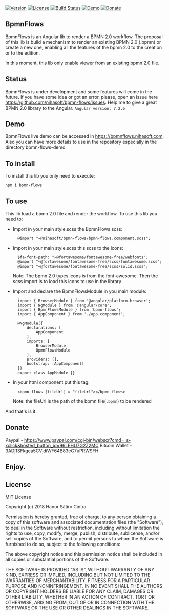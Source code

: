 
[![Version](https://img.shields.io/badge/Version-0.1.4-yellow.svg)](https://www.npmjs.com/package/@nihasoft/bpmn-flows)
[![License](https://img.shields.io/badge/License-MIT-red.svg)](https://raw.githubusercontent.com/nihasoft/bpmn-flows/master/LICENSE)
[![Build Status](https://travis-ci.org/nihasoft/bpmn-flows.svg?branch=master)](https://travis-ci.org/nihasoft/bpmn-flows)
[![Demo](https://img.shields.io/badge/Demo-Example-blueviolet.svg)](https://bpmnflows.nihasoft.com) 
[![Donate](https://img.shields.io/badge/%24-Donate-blue.svg)](https://www.paypal.com/cgi-bin/webscr?cmd=_s-xclick&hosted_button_id=96LEHU7G2Z2MC)

## BpmnFlows

BpmnFlows is an Angular lib to render a BPMN 2.0 workflow. The proposal of this lib is build a mechanism to render an existing BPMN 2.0 (.bpmn) or create a new one, enabling all the features of the bpmn 2.0 to the creation or to the edition.

In this moment, this lib only enable viewer from an existing bpmn 2.0 file.

## Status

BpmnFlows is under development and some features will come in the future. If you have some idea or got an error, please, open an issue here https://github.com/nihasoft/bpmn-flows/issues. Help me to give a great BPMN 2.0 library to the Angular.
`Angular version: 7.2.6`

## Demo

BpmnFlows live demo can be accessed in https://bpmnflows.nihasoft.com.
Also you can have more details to use in the repository especially in the directory bpmn-flows-demo.

## To install

To install this lib you only need to execute:

`npm i bpmn-flows`

## To use

This lib load a bpmn 2.0 file and render the workflow. To use this lib you need to:

- Import in your main style.scss the BpmnFlows scss:
        
        @import "~@nihasoft/bpmn-flows/bpmn-flows.component.scss";

- Import in your main style.scss this scss to the icons:

        $fa-font-path: "~@fortawesome/fontawesome-free/webfonts";
        @import "~@fortawesome/fontawesome-free/scss/fontawesome.scss";
        @import "~@fortawesome/fontawesome-free/scss/solid.scss";

    Note: The bpmn 2.0 types icons is from the font-awesome. Then the scss import is to load this icons to use in the  library

- Import and declare the BpmnFlowsModule in you main module:

        import { BrowserModule } from '@angular/platform-browser';
        import { NgModule } from '@angular/core';
        import { BpmnFlowsModule } from 'bpmn-flows';
        import { AppComponent } from './app.component';

        @NgModule({
            declarations: [
                AppComponent
            ],
            imports: [
                BrowserModule,
                BpmnFlowsModule
            ],
            providers: [],
            bootstrap: [AppComponent]
        })
        export class AppModule {}

- In your html component put this tag:

        <bpmn-flows [fileUrl] = "fileUrl"></bpmn-flows>

    Note: the fileUrl is the path of the bpmn file(`.bpmn`) to be rendered

And that's is it.

## Donate

Paypal - https://www.paypal.com/cgi-bin/webscr?cmd=_s-xclick&hosted_button_id=96LEHU7G2Z2MC
Bitcoin Wallet - 3ADj1SFkgca5CVjdiWF64B83eG7uPRWSFH

## Enjoy.

## License

MIT License

Copyright (c) 2018 Hanor Sátiro Cintra

Permission is hereby granted, free of charge, to any person obtaining a copy
of this software and associated documentation files (the "Software"), to deal
in the Software without restriction, including without limitation the rights
to use, copy, modify, merge, publish, distribute, sublicense, and/or sell
copies of the Software, and to permit persons to whom the Software is
furnished to do so, subject to the following conditions:

The above copyright notice and this permission notice shall be included in all
copies or substantial portions of the Software.

THE SOFTWARE IS PROVIDED "AS IS", WITHOUT WARRANTY OF ANY KIND, EXPRESS OR
IMPLIED, INCLUDING BUT NOT LIMITED TO THE WARRANTIES OF MERCHANTABILITY,
FITNESS FOR A PARTICULAR PURPOSE AND NONINFRINGEMENT. IN NO EVENT SHALL THE
AUTHORS OR COPYRIGHT HOLDERS BE LIABLE FOR ANY CLAIM, DAMAGES OR OTHER
LIABILITY, WHETHER IN AN ACTION OF CONTRACT, TORT OR OTHERWISE, ARISING FROM,
OUT OF OR IN CONNECTION WITH THE SOFTWARE OR THE USE OR OTHER DEALINGS IN THE
SOFTWARE.

